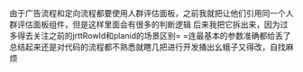 由于广告流程和定向流程都要使用人群评估面板，之前我就把让他们引用同一个人群评估面板组件，但是这样里面会有很多的判断逻辑
后来我把它拆出来，因为过多得去关注之前的jrttRowId和planid的场景区别= =连最基本的参数准确都给丢了
总结起来还是对代码的流程都不熟悉就瞎几把进行开发捅出幺蛾子又得改，自找麻烦